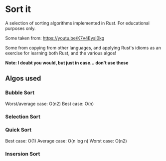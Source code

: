 # Sort it

A selection of sorting algorithms implemented in Rust. For educational purposes only. 

Some taken from: https://youtu.be/K7v4EysI0kg 

Some from copying from other languages, and applying Rust's idioms as an exercise for learning both Rust, and the various algos!

**Note: I doubt you would, but just in case... don't use these**

## Algos used

### Bubble Sort

Worst/average case: O(n2)
Best case: O(n)

### Selection Sort

### Quick Sort
Best case: O(1)
Average case: O(n log n)
Worst case: O(n2)

### Insersion Sort

